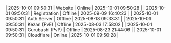 | 2025-10-01 09:50:31 | Website | Online | 2025-10-01 09:50:28 |
| 2025-10-01 09:50:31 | Registration | Offline | 2025-09-09 16:40:23 |
| 2025-10-01 09:50:31 | Auth Server | Offline | 2025-08-18 09:33:31 |
| 2025-10-01 09:50:31 | Kezan (PvE) | Offline | 2025-08-03 17:58:02 |
| 2025-10-01 09:50:31 | Gurubashi (PvP) | Offline | 2025-08-23 21:44:06 |
| 2025-10-01 09:50:31 | Cloudflare | Online | 2025-10-01 09:50:28 |
